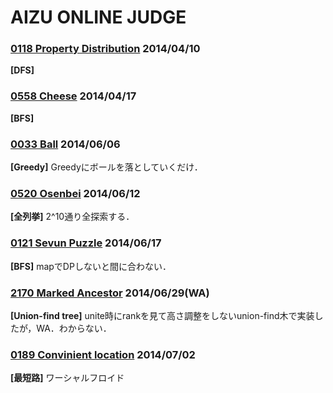 # AIZU ONLINE JUDGE

### [0118 Property Distribution](http://judge.u-aizu.ac.jp/onlinejudge/description.jsp?id=0118) 2014/04/10
**[DFS]**

### [0558 Cheese](http://judge.u-aizu.ac.jp/onlinejudge/description.jsp?id=0558) 2014/04/17
**[BFS]**

### [0033 Ball](http://judge.u-aizu.ac.jp/onlinejudge/description.jsp?id=0033) 2014/06/06
**[Greedy]** Greedyにボールを落としていくだけ．

### [0520 Osenbei](http://judge.u-aizu.ac.jp/onlinejudge/description.jsp?id=0525) 2014/06/12
**[全列挙]** 2^10通り全探索する．

### [0121 Sevun Puzzle](http://judge.u-aizu.ac.jp/onlinejudge/description.jsp?id=0121) 2014/06/17
**[BFS]** mapでDPしないと間に合わない．

### [2170 Marked Ancestor](http://judge.u-aizu.ac.jp/onlinejudge/description.jsp?id=2170) 2014/06/29(WA)
**[Union-find tree]** unite時にrankを見て高さ調整をしないunion-find木で実装したが，WA．わからない．

### [0189 Convinient location](http://judge.u-aizu.ac.jp/onlinejudge/description.jsp?id=0189) 2014/07/02
**[最短路]** ワーシャルフロイド
